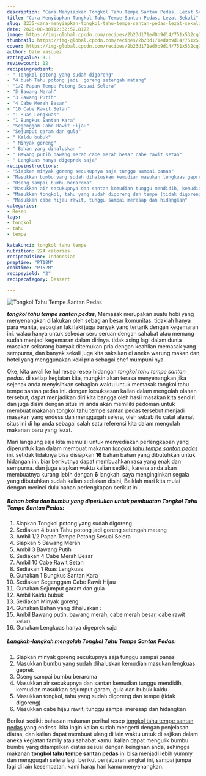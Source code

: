 ```yaml
---
description: "Cara Menyiapkan Tongkol Tahu Tempe Santan Pedas, Lezat Sekali"
title: "Cara Menyiapkan Tongkol Tahu Tempe Santan Pedas, Lezat Sekali"
slug: 2235-cara-menyiapkan-tongkol-tahu-tempe-santan-pedas-lezat-sekali
date: 2020-08-30T12:32:52.817Z
image: https://img-global.cpcdn.com/recipes/2b23d171ed0b9d14/751x532cq70/tongkol-tahu-tempe-santan-pedas-foto-resep-utama.jpg
thumbnail: https://img-global.cpcdn.com/recipes/2b23d171ed0b9d14/751x532cq70/tongkol-tahu-tempe-santan-pedas-foto-resep-utama.jpg
cover: https://img-global.cpcdn.com/recipes/2b23d171ed0b9d14/751x532cq70/tongkol-tahu-tempe-santan-pedas-foto-resep-utama.jpg
author: Dale Vasquez
ratingvalue: 3.1
reviewcount: 12
recipeingredient:
- " Tongkol potong yang sudah digoreng"
- "4 buah Tahu potong jadi  goreng setengah matang"
- "1/2 Papan Tempe Potong Sesuai Selera"
- "5 Bawang Merah"
- "3 Bawang Putih"
- "4 Cabe Merah Besar"
- "10 Cabe Rawit Setan"
- "1 Ruas Lengkuas"
- "1 Bungkus Santan Kara"
- "Segenggam Cabe Rawit Hijau"
- "Sejumput garam dan gula"
- " Kaldu bubuk"
- " Minyak goreng"
- " Bahan yang dihaluskan "
- " Bawang putih bawang merah cabe merah besar cabe rawit setan"
- " Lengkuas hanya digeprek saja"
recipeinstructions:
- "Siapkan minyak goreng secukupnya saja tunggu sampai panas"
- "Masukkan bumbu yang sudah dihaluskan kemudian masukan lengkuas geprek"
- "Oseng sampai bumbu beraroma"
- "Masukkan air secukupnya dan santan kemudian tunggu mendidih, kemudian masukkan sejumput garam, gula dan bubuk kaldu"
- "Masukkan tongkol, tahu yang sudah digoreng dan tempe (tidak digoreng)"
- "Masukkan cabe hijau rawit, tunggu sampai meresap dan hidangkan"
categories:
- Resep
tags:
- tongkol
- tahu
- tempe

katakunci: tongkol tahu tempe 
nutrition: 224 calories
recipecuisine: Indonesian
preptime: "PT18M"
cooktime: "PT52M"
recipeyield: "2"
recipecategory: Dessert

---
```



![Tongkol Tahu Tempe Santan Pedas](https://img-global.cpcdn.com/recipes/2b23d171ed0b9d14/751x532cq70/tongkol-tahu-tempe-santan-pedas-foto-resep-utama.jpg)

<b><i>tongkol tahu tempe santan pedas</i></b>, Memasak merupakan suatu hobi yang menyenangkan dilakukan oleh sebagian besar komunitas. tidaklah hanya para wanita, sebagian laki laki juga banyak yang tertarik dengan kegemaran ini. walau hanya untuk sekedar seru seruan dengan sahabat atau memang sudah menjadi kegemaran dalam dirinya. tidak asing lagi dalam dunia masakan sekarang banyak ditemukan pria dengan keahlian memasak yang sempurna, dan banyak sekali juga kita saksikan di aneka warung makan dan hotel yang menggunakan koki pria sebagai chef mumpuni nya.

Oke, kita awali ke hal resep resep hidangan <i>tongkol tahu tempe santan pedas</i>. di setiap kegiatan kita, mungkin akan terasa menyenangkan jika sejenak anda menyisihkan sebagian waktu untuk memasak tongkol tahu tempe santan pedas ini. dengan kesuksesan kalian dalam mengolah olahan tersebut, dapat menjadikan diri kita bangga oleh hasil masakan kita sendiri. dan juga disini dengan situs ini anda akan memiliki pedoman untuk membuat makanan <u>tongkol tahu tempe santan pedas</u> tersebut menjadi masakan yang endess dan menggugah selera, oleh sebab itu catat alamat situs ini di hp anda sebagai salah satu referensi kita dalam mengolah makanan baru yang lezat.




Mari langsung saja kita memulai untuk menyediakan perlengkapan yang diperuntuk kan dalam membuat makanan <u><i>tongkol tahu tempe santan pedas</i></u> ini. setidak tidaknya bisa disiapkan <b>16</b> bahan bahan yang dibutuhkan untuk hidangan ini. biar berikutnya dapat membuahkan rasa yang enak dan sempurna. dan juga siapkan waktu kalian sedikit, karena anda akan membuatnya kurang lebih dengan <b>6</b> langkah. saya menginginkan segala yang dibutuhkan sudah kalian sediakan disini, Baiklah mari kita mulai dengan merinci dulu bahan perlengkapan berikut ini.

<!--inarticleads1-->

##### Bahan baku dan bumbu yang diperlukan untuk pembuatan Tongkol Tahu Tempe Santan Pedas:

1. Siapkan  Tongkol potong yang sudah digoreng
1. Sediakan 4 buah Tahu potong jadi  goreng setengah matang
1. Ambil 1/2 Papan Tempe Potong Sesuai Selera
1. Siapkan 5 Bawang Merah
1. Ambil 3 Bawang Putih
1. Sediakan 4 Cabe Merah Besar
1. Ambil 10 Cabe Rawit Setan
1. Sediakan 1 Ruas Lengkuas
1. Gunakan 1 Bungkus Santan Kara
1. Sediakan Segenggam Cabe Rawit Hijau
1. Gunakan Sejumput garam dan gula
1. Ambil  Kaldu bubuk
1. Sediakan  Minyak goreng
1. Gunakan  Bahan yang dihaluskan :
1. Ambil  Bawang putih, bawang merah, cabe merah besar, cabe rawit setan
1. Gunakan  Lengkuas hanya digeprek saja




<!--inarticleads2-->

##### Langkah-langkah mengolah Tongkol Tahu Tempe Santan Pedas:

1. Siapkan minyak goreng secukupnya saja tunggu sampai panas
1. Masukkan bumbu yang sudah dihaluskan kemudian masukan lengkuas geprek
1. Oseng sampai bumbu beraroma
1. Masukkan air secukupnya dan santan kemudian tunggu mendidih, kemudian masukkan sejumput garam, gula dan bubuk kaldu
1. Masukkan tongkol, tahu yang sudah digoreng dan tempe (tidak digoreng)
1. Masukkan cabe hijau rawit, tunggu sampai meresap dan hidangkan




Berikut sedikit bahasan makanan perihal resep <u>tongkol tahu tempe santan pedas</u> yang endess. kita ingin kalian sudah mengerti dengan penjelasan diatas, dan kalian dapat membuat ulang di lain waktu untuk di sajikan dalam aneka kegiatan family atau sahabat kamu. kalian dapat mengulik bumbu bumbu yang ditampilkan diatas sesuai dengan keinginan anda, sehingga makanan <b>tongkol tahu tempe santan pedas</b> ini bisa menjadi lebih yummy dan menggugah selera lagi. berikut penjabaran singkat ini, sampai jumpa lagi di lain kesempatan. kami harap hari kamu menyenangkan.
